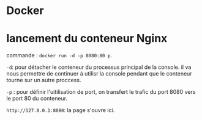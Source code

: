 # Docker

# lancement du conteneur Nginx 

commande : `docker run -d -p 8080:80 p`.

`-d`: pour détacher le conteneur du processus principal de la console. 
 il va nous permettre de continuer à utilisr la console pendant que le conteneur tourne sur un autre proccess.
 
`-p` : pour définir l'uitilisation de port, on transfert le trafic du port 8080 vers le port 80 du conteneur.

  `http://127.0.0.1:8080`: la page s'ouvre ici.
